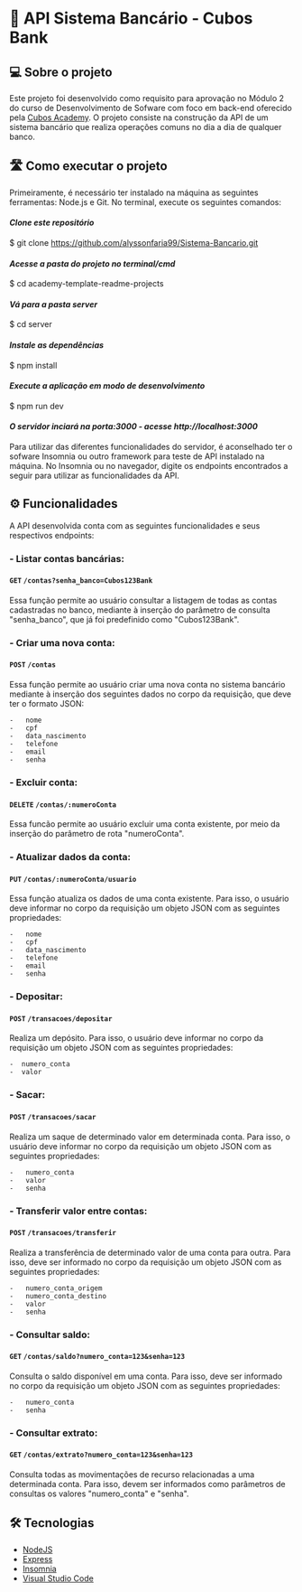 #  🏦 API Sistema Bancário - Cubos Bank

## 💻 Sobre o projeto
  Este projeto foi desenvolvido como requisito para aprovação no Módulo 2 do curso de Desenvolvimento de Sofware com foco em back-end oferecido pela [Cubos Academy](https://cubos.academy/).
  O projeto consiste na construção da API de um sistema bancário que realiza operações comuns no dia a dia de qualquer banco.

## 🛣️ Como executar o projeto
  Primeiramente, é necessário ter instalado na máquina as seguintes ferramentas: Node.js e Git. No terminal, execute os seguintes comandos:

  
#### *Clone este repositório*
$ git clone https://github.com/alyssonfaria99/Sistema-Bancario.git

#### *Acesse a pasta do projeto no terminal/cmd*
$ cd academy-template-readme-projects

#### *Vá para a pasta server*
$ cd server

#### *Instale as dependências*
$ npm install

#### *Execute a aplicação em modo de desenvolvimento*
$ npm run dev

#### *O servidor inciará na porta:3000 - acesse http://localhost:3000*

Para utilizar das diferentes funcionalidades do servidor, é aconselhado ter o sofware Insomnia ou outro framework para teste de API instalado na máquina. No Insomnia ou no navegador, digite os endpoints encontrados a seguir
para utilizar as funcionalidades da API.


## ⚙️ Funcionalidades
  A API desenvolvida conta com as seguintes funcionalidades e seus respectivos endpoints:
  
### - **Listar contas bancárias:**
    
#### `GET` `/contas?senha_banco=Cubos123Bank`
Essa função permite ao usuário consultar a listagem de todas as contas cadastradas no banco, mediante à inserção 
do parâmetro de consulta "senha_banco", que já foi predefinido como "Cubos123Bank".
     
### - **Criar uma nova conta:**

#### `POST` `/contas`

Essa função permite ao usuário criar uma nova conta no sistema bancário mediante à inserção dos seguintes dados no
corpo da requisição, que deve ter o formato JSON:

    -   nome
    -   cpf 
    -   data_nascimento
    -   telefone
    -   email
    -   senha
    
### - **Excluir conta:**

#### `DELETE` `/contas/:numeroConta`

Essa funcão permite ao usuário excluir uma conta existente, por meio da inserção do parâmetro de rota "numeroConta".

### - Atualizar dados da conta:

#### `PUT` `/contas/:numeroConta/usuario`

Essa função atualiza os dados de uma conta existente. Para isso, o usuário deve informar no corpo da requisição um objeto JSON com as seguintes propriedades:

    -   nome
    -   cpf 
    -   data_nascimento
    -   telefone
    -   email
    -   senha


### - Depositar:

#### `POST` `/transacoes/depositar`

Realiza um depósito. Para isso, o usuário deve informar no corpo da requisição um objeto JSON com as seguintes propriedades:

    -  numero_conta
    -  valor

  
### - Sacar:

#### `POST` `/transacoes/sacar`

Realiza um saque de determinado valor em determinada conta. Para isso, o usuário deve informar no corpo da requisição um objeto JSON com as seguintes propriedades:

    -   numero_conta
    -   valor
    -   senha

### - Transferir valor entre contas:

#### `POST` `/transacoes/transferir`

Realiza a transferência de determinado valor de uma conta para outra. Para isso, deve ser informado no corpo da requisição um objeto JSON com as seguintes propriedades:

    -   numero_conta_origem
    -   numero_conta_destino
    -   valor
    -   senha
    
### - Consultar saldo:

#### `GET` `/contas/saldo?numero_conta=123&senha=123`

Consulta o saldo disponível em uma conta. Para isso, deve ser informado no corpo da requisição um objeto JSON com as seguintes propriedades:

    -   numero_conta
    -   senha
    
### - Consultar extrato:

#### `GET` `/contas/extrato?numero_conta=123&senha=123`

Consulta todas as movimentações de recurso relacionadas a uma determinada conta. Para isso, devem ser informados como parâmetros de consultas os valores "numero_conta" e "senha".

## 🛠 Tecnologias

-  [NodeJS](https://nodejs.org/en)
-  [Express](https://expressjs.com/pt-br/)
-  [Insomnia](https://insomnia.rest/download)
-  [Visual Studio Code](https://code.visualstudio.com/)

    
  
  
